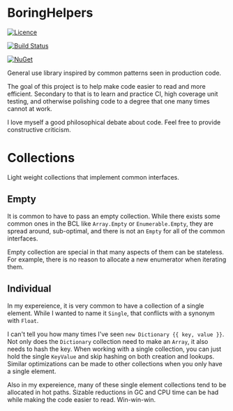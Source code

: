 # BoringHelpers
[![Licence](https://img.shields.io/github/license/bcronce/BoringHelpers.svg)](LICENSE)

[![Build Status](https://travis-ci.org/bcronce/BoringHelpers.svg?branch=master)](https://travis-ci.org/bcronce/BoringHelpers)

[![NuGet](https://img.shields.io/nuget/v/BoringHelpers.svg)](https://www.nuget.org/packages/BoringHelpers/)

General use library inspired by common patterns seen in production code.

The goal of this project is to help make code easier to read and more efficient. Secondary to that is to learn and practice CI, high coverage unit testing, and otherwise polishing code to a degree that one many times cannot at work.

I love myself a good philosophical debate about code. Feel free to provide constructive criticism.

# Collections
Light weight collections that implement common interfaces.
## Empty
It is common to have to pass an empty collection. While there exists some common ones in the BCL like `Array.Empty` or `Enumerable.Empty`, they are spread around, sub-optimal, and there is not an `Empty` for all of the common interfaces.

Empty collection are special in that many aspects of them can be stateless. For example, there is no reason to allocate a new enumerator when iterating them.
## Individual
In my expereience, it is very common to have a collection of a single element. While I wanted to name it `Single`, that conflicts with a synonym with `Float`.

I can't tell you how many times I've seen `new Dictionary {{ key, value }}`. Not only does the `Dictionary` collection need to make an `Array`, it also needs to hash the key. When working with a single collection, you can just hold the single `KeyValue` and skip hashing on both creation and lookups. Similar optimizations can be made to other collections when you only have a single element.

Also in my expereience, many of these single element collections tend to be allocated in hot paths. Sizable reductions in GC and CPU time can be had while making the code easier to read. Win-win-win.
